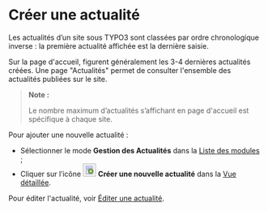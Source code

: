 # Créer une actualité

Les actualités d’un site sous TYPO3 sont classées par ordre chronologique inverse : la première actualité affichée est la dernière saisie.

Sur la page d'accueil, figurent généralement les 3-4 dernières actualités créées. Une page "Actualités" permet de consulter l'ensemble des actualités publiées sur le site.

> **Note :** 
>
> Le nombre maximum d’actualités s’affichant en page d'accueil est spécifique à chaque site.

Pour ajouter une nouvelle actualité :

* Sélectionner le mode **Gestion des Actualités** dans la [Liste des modules](../premiere-main/se-reperer-dans-le-backend.md) ;
* Cliquer sur l’icône ![](../.gitbook/assets/add_actu_btn.png) **Créer une nouvelle actualité** dans la [Vue détaillée](../premiere-main/se-reperer-dans-le-backend.md).

Pour éditer l'actualité, voir [Éditer une actualité](editer-une-actualite.md).

